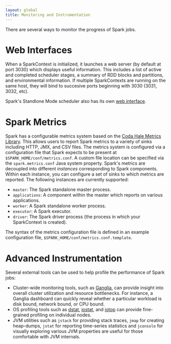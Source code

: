 ```yaml
---
layout: global
title: Monitoring and Instrumentation
---
```


There are several ways to monitor the progress of Spark jobs.

# Web Interfaces
When a SparkContext is initialized, it launches a web server (by default at port 3030) which 
displays useful information. This includes a list of active and completed scheduler stages, 
a summary of RDD blocks and partitions, and environmental information. If multiple SparkContexts
are running on the same host, they will bind to succesive ports beginning with 3030 (3031, 3032, 
etc).

Spark's Standlone Mode scheduler also has its own 
[web interface](spark-standalone.html#monitoring-and-logging). 

# Spark Metrics
Spark has a configurable metrics system based on the 
[Coda Hale Metrics Library](http://metrics.codahale.com/). 
This allows users to report Spark metrics to a variety of sinks including HTTP, JMX, and CSV 
files. The metrics system is configured via a configuration file that Spark expects to be present 
at `$SPARK_HOME/conf/metrics.conf`. A custom file location can be specified via the 
`spark.metrics.conf` Java system property. Spark's metrics are decoupled into different 
_instances_ corresponding to Spark components. Within each instance, you can configure a 
set of sinks to which metrics are reported. The following instances are currently supported:

* `master`: The Spark standalone master process.
* `applications`: A component within the master which reports on various applications.
* `worker`: A Spark standalone worker process.
* `executor`: A Spark executor.
* `driver`: The Spark driver process (the process in which your SparkContext is created).

The syntax of the metrics configuration file is defined in an example configuration file, 
`$SPARK_HOME/conf/metrics.conf.template`.

# Advanced Instrumentation
Several external tools can be used to help profile the performance of Spark jobs:

* Cluster-wide monitoring tools, such as [Ganglia](http://ganglia.sourceforge.net/), can provide 
insight into overall cluster utilization and resource bottlenecks. For instance, a Ganglia 
dashboard can quickly reveal whether a particular workload is disk bound, network bound, or 
CPU bound.
* OS profiling tools such as [dstat](http://dag.wieers.com/home-made/dstat/), 
[iostat](http://linux.die.net/man/1/iostat), and [iotop](http://linux.die.net/man/1/iotop) 
can provide fine-grained profiling on individual nodes.
* JVM utilities such as `jstack` for providing stack traces, `jmap` for creating heap-dumps, 
`jstat` for reporting time-series statistics and `jconsole` for visually exploring various JVM 
properties are useful for those comfortable with JVM internals.
